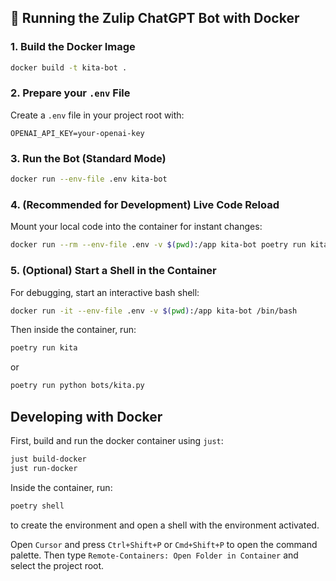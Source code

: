 ## 🚀 Running the Zulip ChatGPT Bot with Docker

### 1. **Build the Docker Image**
```bash
docker build -t kita-bot .
```

### 2. **Prepare your `.env` File**

Create a `.env` file in your project root with:
```
OPENAI_API_KEY=your-openai-key
```

### 3. **Run the Bot (Standard Mode)**
```bash
docker run --env-file .env kita-bot
```

### 4. **(Recommended for Development) Live Code Reload**

Mount your local code into the container for instant changes:
```bash
docker run --rm --env-file .env -v $(pwd):/app kita-bot poetry run kita
```

### 5. **(Optional) Start a Shell in the Container**

For debugging, start an interactive bash shell:
```bash
docker run -it --env-file .env -v $(pwd):/app kita-bot /bin/bash
```
Then inside the container, run:
```bash
poetry run kita
```
or
```bash
poetry run python bots/kita.py
```

## Developing with Docker

First, build and run the docker container using `just`:
```bash
just build-docker
just run-docker
```

Inside the container, run:
```bash
poetry shell
```
to create the environment and open a shell with the environment activated.

Open `Cursor` and press `Ctrl+Shift+P` or `Cmd+Shift+P` to open the command palette.
Then type `Remote-Containers: Open Folder in Container` and select the project root.